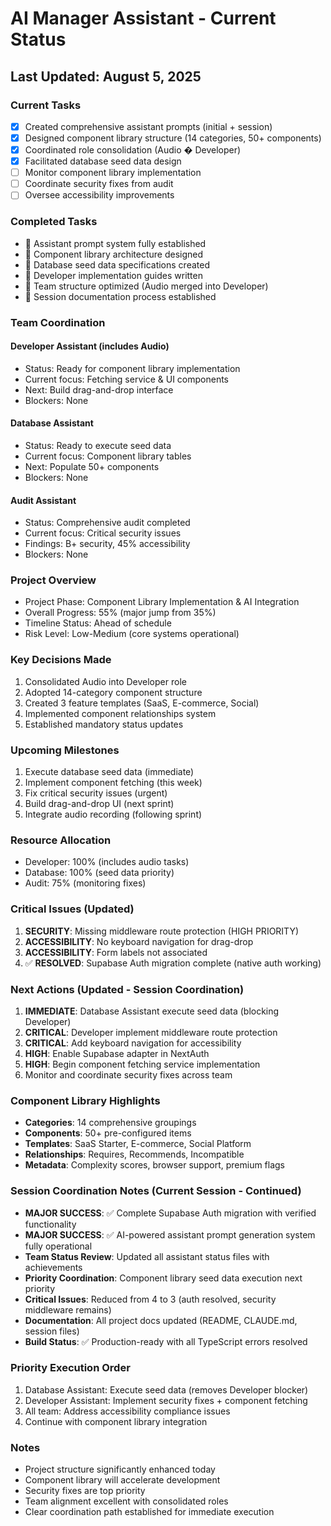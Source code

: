 # AI Manager Assistant - Current Status

## Last Updated: August 5, 2025

### Current Tasks
- [x] Created comprehensive assistant prompts (initial + session)
- [x] Designed component library structure (14 categories, 50+ components)
- [x] Coordinated role consolidation (Audio � Developer)
- [x] Facilitated database seed data design
- [ ] Monitor component library implementation
- [ ] Coordinate security fixes from audit
- [ ] Oversee accessibility improvements

### Completed Tasks
-  Assistant prompt system fully established
-  Component library architecture designed
-  Database seed data specifications created
-  Developer implementation guides written
-  Team structure optimized (Audio merged into Developer)
-  Session documentation process established

### Team Coordination
#### Developer Assistant (includes Audio)
- Status: Ready for component library implementation
- Current focus: Fetching service & UI components
- Next: Build drag-and-drop interface
- Blockers: None

#### Database Assistant  
- Status: Ready to execute seed data
- Current focus: Component library tables
- Next: Populate 50+ components
- Blockers: None

#### Audit Assistant
- Status: Comprehensive audit completed
- Current focus: Critical security issues
- Findings: B+ security, 45% accessibility
- Blockers: None

### Project Overview
- Project Phase: Component Library Implementation & AI Integration
- Overall Progress: 55% (major jump from 35%)
- Timeline Status: Ahead of schedule
- Risk Level: Low-Medium (core systems operational)

### Key Decisions Made
1. Consolidated Audio into Developer role
2. Adopted 14-category component structure
3. Created 3 feature templates (SaaS, E-commerce, Social)
4. Implemented component relationships system
5. Established mandatory status updates

### Upcoming Milestones
1. Execute database seed data (immediate)
2. Implement component fetching (this week)
3. Fix critical security issues (urgent)
4. Build drag-and-drop UI (next sprint)
5. Integrate audio recording (following sprint)

### Resource Allocation
- Developer: 100% (includes audio tasks)
- Database: 100% (seed data priority)
- Audit: 75% (monitoring fixes)

### Critical Issues (Updated)
1. **SECURITY**: Missing middleware route protection (HIGH PRIORITY)
2. **ACCESSIBILITY**: No keyboard navigation for drag-drop
3. **ACCESSIBILITY**: Form labels not associated
4. ✅ **RESOLVED**: Supabase Auth migration complete (native auth working)

### Next Actions (Updated - Session Coordination)
1. **IMMEDIATE**: Database Assistant execute seed data (blocking Developer)
2. **CRITICAL**: Developer implement middleware route protection
3. **CRITICAL**: Add keyboard navigation for accessibility
4. **HIGH**: Enable Supabase adapter in NextAuth
5. **HIGH**: Begin component fetching service implementation
6. Monitor and coordinate security fixes across team

### Component Library Highlights
- **Categories**: 14 comprehensive groupings
- **Components**: 50+ pre-configured items
- **Templates**: SaaS Starter, E-commerce, Social Platform
- **Relationships**: Requires, Recommends, Incompatible
- **Metadata**: Complexity scores, browser support, premium flags

### Session Coordination Notes (Current Session - Continued)
- **MAJOR SUCCESS**: ✅ Complete Supabase Auth migration with verified functionality
- **MAJOR SUCCESS**: ✅ AI-powered assistant prompt generation system fully operational
- **Team Status Review**: Updated all assistant status files with achievements
- **Priority Coordination**: Component library seed data execution next priority
- **Critical Issues**: Reduced from 4 to 3 (auth resolved, security middleware remains)
- **Documentation**: All project docs updated (README, CLAUDE.md, session files)
- **Build Status**: ✅ Production-ready with all TypeScript errors resolved

### Priority Execution Order
1. Database Assistant: Execute seed data (removes Developer blocker)
2. Developer Assistant: Implement security fixes + component fetching
3. All team: Address accessibility compliance issues
4. Continue with component library integration

### Notes
- Project structure significantly enhanced today
- Component library will accelerate development
- Security fixes are top priority
- Team alignment excellent with consolidated roles
- Clear coordination path established for immediate execution